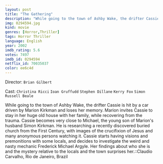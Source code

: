 ```yaml
---
layout: post
title: "The Gathering"
description: "While going to the town of Ashby Wake, the drifter Cassie is hit by a car driven by Marion Kirkman and loses her memory. Marion invites Cassie to stay in her huge old house with her family, while recovering from the trauma. Cassie becomes very close to Michael, the young son of Marion's husband Simon Kirkman. He is researching a recently discovered buried church from the First Century, with images of the crucifixion of Jesus and many anonymous persons watching it. Cassie starts h.."
img: 0294594.jpg
kind: movie
genres: [Horror,Thriller]
tags: Horror Thriller 
language: English
year: 2002
imdb_rating: 5.6
votes: 7497
imdb_id: 0294594
netflix_id: 70035037
color: ee6c4d
---
```

Director: `Brian Gilbert`  

Cast: `Christina Ricci` `Ioan Gruffudd` `Stephen Dillane` `Kerry Fox` `Simon Russell Beale` 

While going to the town of Ashby Wake, the drifter Cassie is hit by a car driven by Marion Kirkman and loses her memory. Marion invites Cassie to stay in her huge old house with her family, while recovering from the trauma. Cassie becomes very close to Michael, the young son of Marion's husband Simon Kirkman. He is researching a recently discovered buried church from the First Century, with images of the crucifixion of Jesus and many anonymous persons watching it. Cassie starts having visions and premonitions with some locals, and decides to investigate the weird and nasty mechanic Frederick Michael Argyle. Her findings about who she is and the mystery relative to the locals and the town surprises her.::Claudio Carvalho, Rio de Janeiro, Brazil